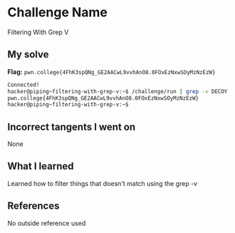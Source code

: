 # Challenge Name
Filtering With Grep V

## My solve
**Flag:** `pwn.college{4FhK3spQNg_GE2AACwL9vvhAnO8.0FOxEzNxwSOyMzNzEzW}`

```bash
Connected!
hacker@piping~filtering-with-grep-v:~$ /challenge/run | grep -v DECOY
pwn.college{4FhK3spQNg_GE2AACwL9vvhAnO8.0FOxEzNxwSOyMzNzEzW}
hacker@piping~filtering-with-grep-v:~$
```
## Incorrect tangents I went on
None

## What I learned
Learned how to filter things that doesn't match using the grep -v

## References 
No outside reference used
